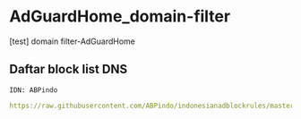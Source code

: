 # AdGuardHome_domain-filter
[test] domain filter-AdGuardHome
## Daftar block list DNS

`IDN: ABPindo`
```yml
https://raw.githubusercontent.com/ABPindo/indonesianadblockrules/master/subscriptions/abpindo.txt 
```

